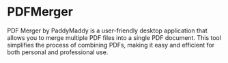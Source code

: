 # PDFMerger
PDF Merger by PaddyMaddy is a user-friendly desktop application that allows you to merge multiple PDF files into a single PDF document. This tool simplifies the process of combining PDFs, making it easy and efficient for both personal and professional use.
